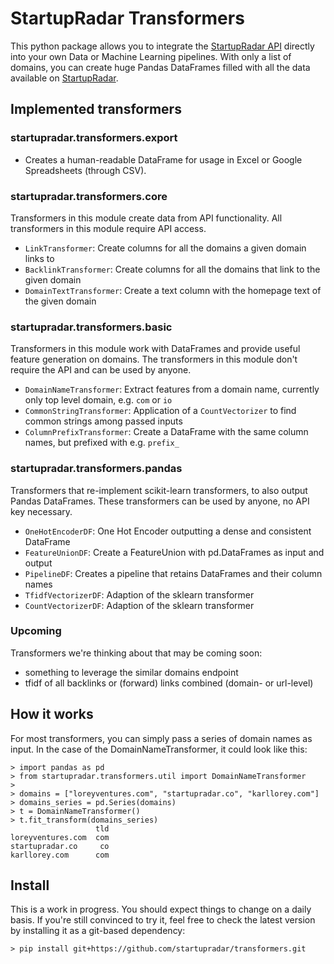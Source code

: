 # StartupRadar Transformers

This python package allows you to integrate the [StartupRadar API](https://api.startupradar.co/docs) 
directly into your own Data or Machine Learning pipelines.
With only a list of domains, you can create huge Pandas DataFrames 
filled with all the data available on [StartupRadar](https://startupradar.co).


## Implemented transformers

### startupradar.transformers.export
- Creates a human-readable DataFrame for usage in Excel or Google Spreadsheets (through CSV).

### startupradar.transformers.core
Transformers in this module create data from API functionality. 
All transformers in this module require API access.

- `LinkTransformer`: Create columns for all the domains a given domain links to
- `BacklinkTransformer`: Create columns for all the domains that link to the given domain
- `DomainTextTransformer`: Create a text column with the homepage text of the given domain

### startupradar.transformers.basic
Transformers in this module work with DataFrames and provide useful feature generation on domains.
The transformers in this module don't require the API and can be used by anyone.

- `DomainNameTransformer`: Extract features from a domain name, currently only top level domain, e.g. `com` or `io`
- `CommonStringTransformer`: Application of a `CountVectorizer` to find common strings among passed inputs
- `ColumnPrefixTransformer`: Create a DataFrame with the same column names, but prefixed with e.g. `prefix_`

### startupradar.transformers.pandas
Transformers that re-implement scikit-learn transformers, to also output Pandas DataFrames.
These transformers can be used by anyone, no API key necessary.

- `OneHotEncoderDF`: One Hot Encoder outputting a dense and consistent DataFrame
- `FeatureUnionDF`: Create a FeatureUnion with pd.DataFrames as input and output
- `PipelineDF`: Creates a pipeline that retains DataFrames and their column names
- `TfidfVectorizerDF`: Adaption of the sklearn transformer
- `CountVectorizerDF`: Adaption of the sklearn transformer

### Upcoming
Transformers we're thinking about that may be coming soon:
 
- something to leverage the similar domains endpoint
- tfidf of all backlinks or (forward) links combined (domain- or url-level)

## How it works
For most transformers, you can simply pass a series of domain names as input.
In the case of the DomainNameTransformer, it could look like this:

```shell
> import pandas as pd
> from startupradar.transformers.util import DomainNameTransformer
>
> domains = ["loreyventures.com", "startupradar.co", "karllorey.com"]
> domains_series = pd.Series(domains)
> t = DomainNameTransformer()
> t.fit_transform(domains_series)
                   tld
loreyventures.com  com
startupradar.co     co
karllorey.com      com

```

## Install
This is a work in progress.
You should expect things to change on a daily basis.
If you're still convinced to try it,
feel free to check the latest version by installing it as a git-based dependency:

```shell
> pip install git+https://github.com/startupradar/transformers.git
```